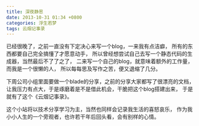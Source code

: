 ```yaml
---
title: 深夜静思
date: 2013-10-31 01:34 +0800
categories: 浮生若梦
tags: 云烟记事录
---
```


已经很晚了，之前一直没有下定决心来写一个blog，一来我有点洁癖，
所有的东西都要自己完全搞懂了才愿意动手，
所以曾经想尝试自己去写一个静态代码的生成器，当然最后不了了之了，
二来写一个自己的blog，就意味着额外的工作量，而我是一个很懒的人，
所以每每思及写作之苦，便又退缩了几分。

下周公司小组里面要做一个blade的分享，之前的分享大家都写了很漂亮的文档，
让我压力有点大，于是琢磨着是不是借此机会，干脆把这个blog搭建出来，
于是就有了这个《云烟记事录》。

这个小站将以技术分享学习为主，当然也同样会记录我生活的喜怒哀乐，
作为我小小人生的一个旁观者，也许若干年后回头看，会有别样的心情。
